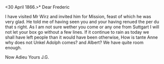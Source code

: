  <30 April 1866.>*
Dear Frederic

I have visited Mr Wirz and invited him for Mission, feast of which he was very glad. He told me of having seen you and your having renued the per du that s right. As I am not sure wether you come or any one from Suttgart I will not let your box go without a few lines. If it continue to rain as today we shall have left people than it would have been otherwise, How is tante Anne why does not Unkel Adolph comes? and Albert? We have quite room enough.

Now Adieu
 Yours J.G.
